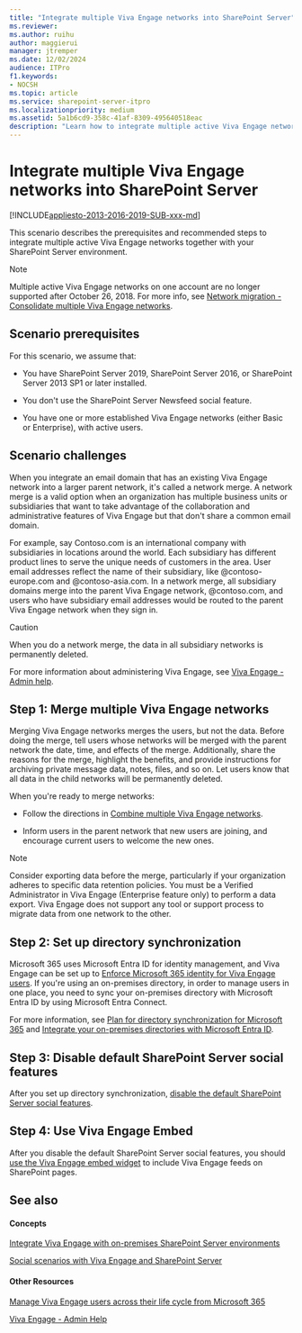 ```yaml
---
title: "Integrate multiple Viva Engage networks into SharePoint Server"
ms.reviewer: 
ms.author: ruihu
author: maggierui
manager: jtremper
ms.date: 12/02/2024
audience: ITPro
f1.keywords:
- NOCSH
ms.topic: article
ms.service: sharepoint-server-itpro
ms.localizationpriority: medium
ms.assetid: 5a1b6cd9-358c-41af-8309-495640518eac
description: "Learn how to integrate multiple active Viva Engage networks together with your SharePoint Server environment."
---
```


# Integrate multiple Viva Engage networks into SharePoint Server

[!INCLUDE[appliesto-2013-2016-2019-SUB-xxx-md](../includes/appliesto-2013-2016-2019-SUB-xxx-md.md)]

This scenario describes the prerequisites and recommended steps to integrate multiple active Viva Engage networks together with your SharePoint Server environment.

> [!NOTE]
> Multiple active Viva Engage networks on one account are no longer supported after October 26, 2018. For more info, see [Network migration - Consolidate multiple Viva Engage networks](/viva/engage/configure-your-viva-engage-network/consolidate-multiple-networks).
  
## Scenario prerequisites

For this scenario, we assume that:
  
- You have SharePoint Server 2019, SharePoint Server 2016, or SharePoint Server 2013 SP1 or later installed.
    
- You don't use the SharePoint Server Newsfeed social feature.
    
- You have one or more established Viva Engage networks (either Basic or Enterprise), with active users.
    
## Scenario challenges

When you integrate an email domain that has an existing Viva Engage network into a larger parent network, it's called a network merge. A network merge is a valid option when an organization has multiple business units or subsidiaries that want to take advantage of the collaboration and administrative features of Viva Engage but that don't share a common email domain.
  
For example, say Contoso.com is an international company with subsidiaries in locations around the world. Each subsidiary has different product lines to serve the unique needs of customers in the area. User email addresses reflect the name of their subsidiary, like @contoso-europe.com and @contoso-asia.com. In a network merge, all subsidiary domains merge into the parent Viva Engage network, @contoso.com, and users who have subsidiary email addresses would be routed to the parent Viva Engage network when they sign in.
  
> [!CAUTION]
> When you do a network merge, the data in all subsidiary networks is permanently deleted. 
  
For more information about administering Viva Engage, see [Viva Engage - Admin help](/viva/engage/overview).
  
## Step 1: Merge multiple Viva Engage networks

Merging Viva Engage networks merges the users, but not the data. Before doing the merge, tell users whose networks will be merged with the parent network the date, time, and effects of the merge. Additionally, share the reasons for the merge, highlight the benefits, and provide instructions for archiving private message data, notes, files, and so on. Let users know that all data in the child networks will be permanently deleted.
  
When you're ready to merge networks:
  
- Follow the directions in [Combine multiple Viva Engage networks](/viva/engage/configure-your-viva-engage-network/consolidate-multiple-viva-engage-networks).
    
- Inform users in the parent network that new users are joining, and encourage current users to welcome the new ones.
    
> [!NOTE]
>  Consider exporting data before the merge, particularly if your organization adheres to specific data retention policies. You must be a Verified Administrator in Viva Engage (Enterprise feature only) to perform a data export. Viva Engage does not support any tool or support process to migrate data from one network to the other. 
  
## Step 2: Set up directory synchronization

Microsoft 365 uses Microsoft Entra ID for identity management, and Viva Engage can be set up to [Enforce Microsoft 365 identity for Viva Engage users](/viva/engage/configure-your-viva-engage-network/enforce-office-365-identity). If you're using an on-premises directory, in order to manage users in one place, you need to sync your on-premises directory with Microsoft Entra ID by using Microsoft Entra Connect. 
  
For more information, see [Plan for directory synchronization for Microsoft 365](/microsoft-365/enterprise/plan-for-directory-synchronization) and [Integrate your on-premises directories with Microsoft Entra ID](/azure/active-directory/hybrid/whatis-hybrid-identity).
  
## Step 3: Disable default SharePoint Server social features

After you set up directory synchronization, [disable the default SharePoint Server social features](hide-sharepoint-server-social-features.md).
  
## Step 4: Use Viva Engage Embed

After you disable the default SharePoint Server social features, you should [use the Viva Engage embed widget](add-the-viva-engage-embed-widget-to-a-sharepoint-page.md) to include Viva Engage feeds on SharePoint pages. 
  
## See also

#### Concepts

[Integrate Viva Engage with on-premises SharePoint Server environments](integrate-viva-engage-with-on-premises-sharepoint-server-environments.md)
  
[Social scenarios with Viva Engage and SharePoint Server](social-scenarios-with-viva-engage-and-sharepoint-server.md)
#### Other Resources

[Manage Viva Engage users across their life cycle from Microsoft 365](/viva/engage/manage-viva-engage-users/manage-users-across-their-lifecycle)

[Viva Engage - Admin Help](/viva/engage/)

